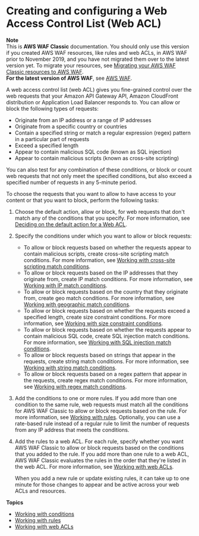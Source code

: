 # Creating and configuring a Web Access Control List \(Web ACL\)<a name="classic-web-acl"></a>

**Note**  
This is **AWS WAF Classic** documentation\. You should only use this version if you created AWS WAF resources, like rules and web ACLs, in AWS WAF prior to November 2019, and you have not migrated them over to the latest version yet\. To migrate your resources, see [Migrating your AWS WAF Classic resources to AWS WAF](waf-migrating-from-classic.md)\.  
**For the latest version of AWS WAF**, see [AWS WAF](waf-chapter.md)\. 

A web access control list \(web ACL\) gives you fine\-grained control over the web requests that your Amazon API Gateway API, Amazon CloudFront distribution or Application Load Balancer responds to\. You can allow or block the following types of requests: 
+ Originate from an IP address or a range of IP addresses
+ Originate from a specific country or countries
+ Contain a specified string or match a regular expression \(regex\) pattern in a particular part of requests
+ Exceed a specified length
+ Appear to contain malicious SQL code \(known as SQL injection\)
+ Appear to contain malicious scripts \(known as cross\-site scripting\)

You can also test for any combination of these conditions, or block or count web requests that not only meet the specified conditions, but also exceed a specified number of requests in any 5\-minute period\. 

To choose the requests that you want to allow to have access to your content or that you want to block, perform the following tasks:

1. Choose the default action, allow or block, for web requests that don't match any of the conditions that you specify\. For more information, see [Deciding on the default action for a Web ACL](classic-web-acl-default-action.md)\.

1. Specify the conditions under which you want to allow or block requests:
   + To allow or block requests based on whether the requests appear to contain malicious scripts, create cross\-site scripting match conditions\. For more information, see [Working with cross\-site scripting match conditions](classic-web-acl-xss-conditions.md)\.
   + To allow or block requests based on the IP addresses that they originate from, create IP match conditions\. For more information, see [Working with IP match conditions](classic-web-acl-ip-conditions.md)\.
   + To allow or block requests based on the country that they originate from, create geo match conditions\. For more information, see [Working with geographic match conditions](classic-web-acl-geo-conditions.md)\.
   + To allow or block requests based on whether the requests exceed a specified length, create size constraint conditions\. For more information, see [Working with size constraint conditions](classic-web-acl-size-conditions.md)\.
   + To allow or block requests based on whether the requests appear to contain malicious SQL code, create SQL injection match conditions\. For more information, see [Working with SQL injection match conditions](classic-web-acl-sql-conditions.md)\.
   + To allow or block requests based on strings that appear in the requests, create string match conditions\. For more information, see [Working with string match conditions](classic-web-acl-string-conditions.md)\.
   + To allow or block requests based on a regex pattern that appear in the requests, create regex match conditions\. For more information, see [Working with regex match conditions](classic-web-acl-regex-conditions.md)\.

1. Add the conditions to one or more rules\. If you add more than one condition to the same rule, web requests must match all the conditions for AWS WAF Classic to allow or block requests based on the rule\. For more information, see [Working with rules](classic-web-acl-rules.md)\. Optionally, you can use a rate\-based rule instead of a regular rule to limit the number of requests from any IP address that meets the conditions\.

1. Add the rules to a web ACL\. For each rule, specify whether you want AWS WAF Classic to allow or block requests based on the conditions that you added to the rule\. If you add more than one rule to a web ACL, AWS WAF Classic evaluates the rules in the order that they're listed in the web ACL\. For more information, see [Working with web ACLs](classic-web-acl-working-with.md)\.

   When you add a new rule or update existing rules, it can take up to one minute for those changes to appear and be active across your web ACLs and resources\.

**Topics**
+ [Working with conditions](classic-web-acl-create-condition.md)
+ [Working with rules](classic-web-acl-rules.md)
+ [Working with web ACLs](classic-web-acl-working-with.md)